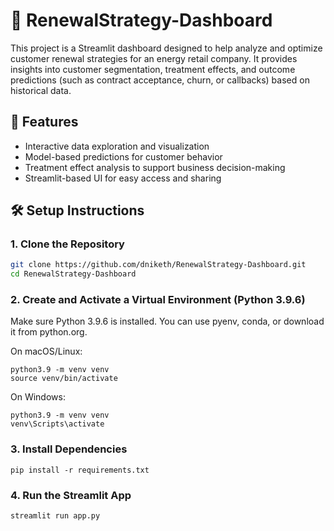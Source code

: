 # 🔁 RenewalStrategy-Dashboard

This project is a Streamlit dashboard designed to help analyze and optimize customer renewal strategies for an energy retail company. It provides insights into customer segmentation, treatment effects, and outcome predictions (such as contract acceptance, churn, or callbacks) based on historical data.

## 🚀 Features

- Interactive data exploration and visualization
- Model-based predictions for customer behavior
- Treatment effect analysis to support business decision-making
- Streamlit-based UI for easy access and sharing

## 🛠️ Setup Instructions

### 1. Clone the Repository

```bash
git clone https://github.com/dniketh/RenewalStrategy-Dashboard.git
cd RenewalStrategy-Dashboard
```

### 2. Create and Activate a Virtual Environment (Python 3.9.6)

Make sure Python 3.9.6 is installed. You can use pyenv, conda, or download it from python.org.

On macOS/Linux:

```
python3.9 -m venv venv
source venv/bin/activate
```

On Windows:

```
python3.9 -m venv venv
venv\Scripts\activate
```

### 3. Install Dependencies
```
pip install -r requirements.txt

```

### 4. Run the Streamlit App

```
streamlit run app.py

```

